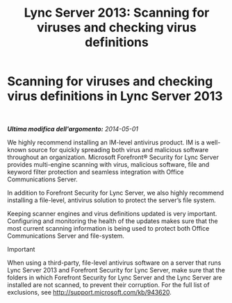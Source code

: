 ﻿---
title: 'Lync Server 2013: Scanning for viruses and checking virus definitions'
TOCTitle: Scanning for viruses and checking virus definitions
ms:assetid: 287c0f43-82d1-4c1d-b08f-77112fcb5bfa
ms:mtpsurl: https://technet.microsoft.com/it-it/library/Dn720909(v=OCS.15)
ms:contentKeyID: 62240073
ms.date: 08/24/2015
mtps_version: v=OCS.15
ms.translationtype: HT
---

# Scanning for viruses and checking virus definitions in Lync Server 2013

 

_**Ultima modifica dell'argomento:** 2014-05-01_

We highly recommend installing an IM-level antivirus product. IM is a well-known source for quickly spreading both virus and malicious software throughout an organization. Microsoft Forefront® Security for Lync Server provides multi-engine scanning with virus, malicious software, file and keyword filter protection and seamless integration with Office Communications Server.

In addition to Forefront Security for Lync Server, we also highly recommend installing a file-level, antivirus solution to protect the server’s file system.

Keeping scanner engines and virus definitions updated is very important. Configuring and monitoring the health of the updates makes sure that the most current scanning information is being used to protect both Office Communications Server and file-system.

> [!IMPORTANT]  
> When using a third-party, file-level antivirus software on a server that runs Lync Server 2013 and Forefront Security for Lync Server, make sure that the folders in which Forefront Security for Lync Server and the Lync Server are installed are not scanned, to prevent their corruption. For the full list of exclusions, see <a href="http://support.microsoft.com/kb/943620" class="uri">http://support.microsoft.com/kb/943620</a>.

